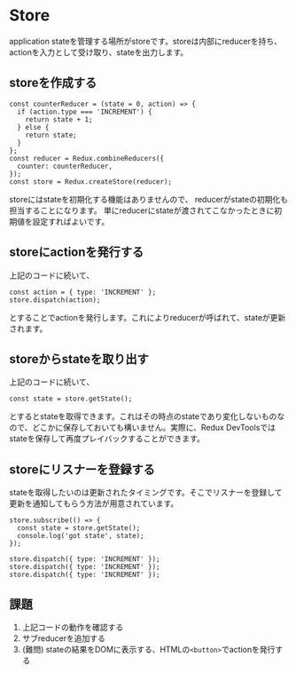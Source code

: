 # Store

application stateを管理する場所がstoreです。storeは内部にreducerを持ち、actionを入力として受け取り、stateを出力します。

## storeを作成する

```
const counterReducer = (state = 0, action) => {
  if (action.type === 'INCREMENT') {
    return state + 1;
  } else {
    return state;
  }
};
const reducer = Redux.combineReducers({
  counter: counterReducer,
});
const store = Redux.createStore(reducer);
```

storeにはstateを初期化する機能はありませんので、
reducerがstateの初期化も担当することになります。
単にreducerにstateが渡されてこなかったときに初期値を設定すればよいです。

## storeにactionを発行する

上記のコードに続いて、

```
const action = { type: 'INCREMENT' };
store.dispatch(action);
```

とすることでactionを発行します。これによりreducerが呼ばれて、stateが更新されます。

## storeからstateを取り出す

上記のコードに続いて、

```
const state = store.getState();
```

とするとstateを取得できます。これはその時点のstateであり変化しないものなので、どこかに保存しておいても構いません。実際に、Redux DevToolsではstateを保存して再度プレイバックすることができます。

## storeにリスナーを登録する

stateを取得したいのは更新されたタイミングです。そこでリスナーを登録して更新を通知してもらう方法が用意されています。

```
store.subscribe(() => {
  const state = store.getState();
  console.log('got state', state);
});

store.dispatch({ type: 'INCREMENT' });
store.dispatch({ type: 'INCREMENT' });
store.dispatch({ type: 'INCREMENT' });
```

## 課題

1. 上記コードの動作を確認する
2. サブreducerを追加する
3. (難問) stateの結果をDOMに表示する、HTMLの`<button>`でactionを発行する
